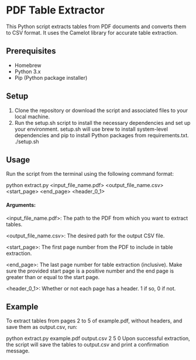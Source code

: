 # PDF Table Extractor
This Python script extracts tables from PDF documents and converts them to CSV format. It uses the Camelot library for accurate table extraction.

## Prerequisites
- Homebrew
- Python 3.x
- Pip (Python package installer)

## Setup
1. Clone the repository or download the script and associated files to your local machine.
2. Run the setup.sh script to install the necessary dependencies and set up your environment. setup.sh will use brew to install system-level dependencies and pip to install Python packages from requirements.txt.
    ./setup.sh

## Usage
Run the script from the terminal using the following command format:

python extract.py <input_file_name.pdf> <output_file_name.csv> <start_page> <end_page> <header_0_1>

#### Arguments:

<input_file_name.pdf>: The path to the PDF from which you want to extract tables.

<output_file_name.csv>: The desired path for the output CSV file.

<start_page>: The first page number from the PDF to include in table extraction.

<end_page>: The last page number for table extraction (inclusive).
Make sure the provided start page is a positive number and the end page is greater than or equal to the start page.

<header_0_1>: Whether or not each page has a header. 1 if so, 0 if not.

## Example
To extract tables from pages 2 to 5 of example.pdf, without headers, and save them as output.csv, run:

python extract.py example.pdf output.csv 2 5 0
Upon successful extraction, the script will save the tables to output.csv and print a confirmation message.